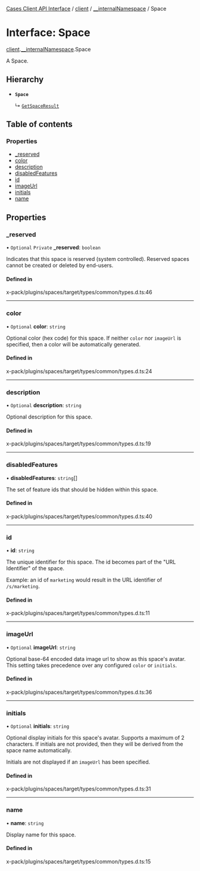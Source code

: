 [Cases Client API Interface](../README.md) / [client](../modules/client.md) / [\_\_internalNamespace](../modules/client.__internalNamespace.md) / Space

# Interface: Space

[client](../modules/client.md).[__internalNamespace](../modules/client.__internalNamespace.md).Space

A Space.

## Hierarchy

- **`Space`**

  ↳ [`GetSpaceResult`](client.__internalNamespace.GetSpaceResult.md)

## Table of contents

### Properties

- [\_reserved](client.__internalNamespace.Space.md#_reserved)
- [color](client.__internalNamespace.Space.md#color)
- [description](client.__internalNamespace.Space.md#description)
- [disabledFeatures](client.__internalNamespace.Space.md#disabledfeatures)
- [id](client.__internalNamespace.Space.md#id)
- [imageUrl](client.__internalNamespace.Space.md#imageurl)
- [initials](client.__internalNamespace.Space.md#initials)
- [name](client.__internalNamespace.Space.md#name)

## Properties

### \_reserved

• `Optional` `Private` **\_reserved**: `boolean`

Indicates that this space is reserved (system controlled).
Reserved spaces cannot be created or deleted by end-users.

#### Defined in

x-pack/plugins/spaces/target/types/common/types.d.ts:46

___

### color

• `Optional` **color**: `string`

Optional color (hex code) for this space.
If neither `color` nor `imageUrl` is specified, then a color will be automatically generated.

#### Defined in

x-pack/plugins/spaces/target/types/common/types.d.ts:24

___

### description

• `Optional` **description**: `string`

Optional description for this space.

#### Defined in

x-pack/plugins/spaces/target/types/common/types.d.ts:19

___

### disabledFeatures

• **disabledFeatures**: `string`[]

The set of feature ids that should be hidden within this space.

#### Defined in

x-pack/plugins/spaces/target/types/common/types.d.ts:40

___

### id

• **id**: `string`

The unique identifier for this space.
The id becomes part of the "URL Identifier" of the space.

Example: an id of `marketing` would result in the URL identifier of `/s/marketing`.

#### Defined in

x-pack/plugins/spaces/target/types/common/types.d.ts:11

___

### imageUrl

• `Optional` **imageUrl**: `string`

Optional base-64 encoded data image url to show as this space's avatar.
This setting takes precedence over any configured `color` or `initials`.

#### Defined in

x-pack/plugins/spaces/target/types/common/types.d.ts:36

___

### initials

• `Optional` **initials**: `string`

Optional display initials for this space's avatar. Supports a maximum of 2 characters.
If initials are not provided, then they will be derived from the space name automatically.

Initials are not displayed if an `imageUrl` has been specified.

#### Defined in

x-pack/plugins/spaces/target/types/common/types.d.ts:31

___

### name

• **name**: `string`

Display name for this space.

#### Defined in

x-pack/plugins/spaces/target/types/common/types.d.ts:15

